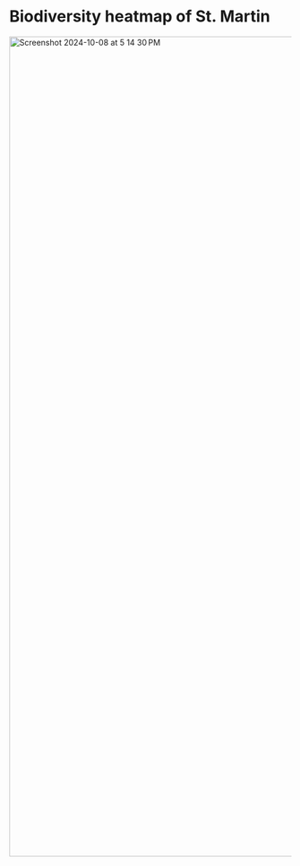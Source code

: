 # Biodiversity heatmap of St. Martin
<img width="1465" alt="Screenshot 2024-10-08 at 5 14 30 PM" src="https://github.com/user-attachments/assets/bb1c33c7-76fb-4305-b491-a052657c69cb">
